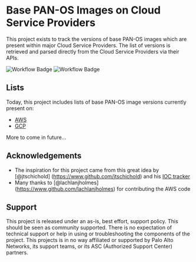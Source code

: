 # Base PAN-OS Images on Cloud Service Providers

This project exists to track the versions of base PAN-OS images which are present within major Cloud Service Providers. The list of versions is retrieved and parsed directly from the Cloud Service Providers via their APIs.

![Workflow Badge](https://github.com/jamesholland-uk/pan-os-csp-versions/actions/workflows/aws-actions.yml/badge.svg)
![Workflow Badge](https://github.com/jamesholland-uk/pan-os-csp-versions/actions/workflows/gcp-actions.yml/badge.svg)

## Lists

Today, this project includes lists of base PAN-OS image versions currently present on:

- [AWS](aws.md)
- [GCP](gcp.md)

More to come in future...

## Acknowledgements

- The inspiration for this project came from this great idea by [@jtschichold] (https://www.github.com/jtschichold) and his [IOC tracker](https://github.com/jtschichold/panwdbl-actions)
- Many thanks to [@lachlanjholmes] (https://www.github.com/lachlanjholmes) for contributing the AWS code

## Support

This project is released under an as-is, best effort, support policy. This should be seen as community supported. There is no expectation of technical support or help in using or troubleshooting the components of the project. This projects is in no way affiliated or supported by Palo Alto Networks, its support teams, or its ASC (Authorized Support Center) partners.
